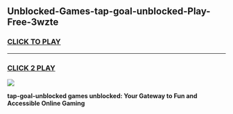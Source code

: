 
## Unblocked-Games-tap-goal-unblocked-Play-Free-3wzte
<h3>
<a href="https://premium76.site?title=tap-goal-unblocked&ref=12A">CLICK TO PLAY</a></h3>
<hr>

<h3>
<a href="https://premium76.site?title=tap-goal-unblocked&ref=12A">CLICK 2 PLAY</a>
  
</h3>

<a href="https://premium76.site?title=tap-goal-unblocked&ref=12A"><img src="https://clearcache.store/games.png"></a>


**tap-goal-unblocked games unblocked: Your Gateway to Fun and Accessible Online Gaming**
